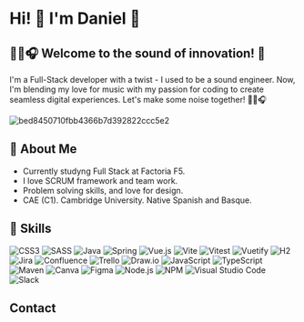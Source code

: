 
# Hi! 👋 I'm Daniel  🎸 
## 🎵🎶🎧 Welcome to the sound of innovation!  🎹

I'm a Full-Stack developer with a twist - I used to be a sound engineer. Now, I'm blending my love for music with my passion for coding to create seamless digital experiences. Let's make some noise together! 🎵🎶🎧 


![bed8450710fbb4366b7d392822ccc5e2](https://github.com/DanielGallo84/danielgallo84/assets/146724591/6e3eb37e-a302-4618-b6df-8b7a2cca7696)

## 🚀 About Me
-  Currently studyng Full Stack at Factoria F5. 
-  I love SCRUM framework and team work.
-  Problem solving skills, and love for design.
-  CAE (C1). Cambridge University. Native Spanish and Basque.

## 🎷 Skills
![CSS3](https://img.shields.io/badge/CSS3-1572B6?style=for-the-badge&logo=css3&logoColor=white)
![SASS](https://img.shields.io/badge/Sass-CC6699?style=for-the-badge&logo=sass&logoColor=white)
![Java](https://img.shields.io/badge/Java-ED8B00?style=for-the-badge&logo=java&logoColor=white)
![Spring](https://img.shields.io/badge/Spring-6DB33F?style=for-the-badge&logo=spring&logoColor=white)
![Vue.js](https://img.shields.io/badge/Vue.js-35495E?style=for-the-badge&logo=vue-dot-js&logoColor=4FC08D)
![Vite](https://img.shields.io/badge/Vite-B73BFE?style=for-the-badge&logo=vite&logoColor=white)
![Vitest](https://img.shields.io/badge/Vitest-000000?style=for-the-badge&logo=vitest&logoColor=white)
![Vuetify](https://img.shields.io/badge/Vuetify-1867C0?style=for-the-badge&logo=vuetify&logoColor=white)
![H2](https://img.shields.io/badge/H2-7E9999?style=for-the-badge&logo=h2&logoColor=white)
![Jira](https://img.shields.io/badge/Jira-0052CC?style=for-the-badge&logo=jira&logoColor=white)
![Confluence](https://img.shields.io/badge/Confluence-0052CC?style=for-the-badge&logo=confluence&logoColor=white)
![Trello](https://img.shields.io/badge/Trello-0079BF?style=for-the-badge&logo=trello&logoColor=white)
![Draw.io](https://img.shields.io/badge/Draw.io-0079BF?style=for-the-badge&logo=draw.io&logoColor=white)
![JavaScript](https://img.shields.io/badge/JavaScript-F7DF1E?style=for-the-badge&logo=javascript&logoColor=black)
![TypeScript](https://img.shields.io/badge/TypeScript-007ACC?style=for-the-badge&logo=typescript&logoColor=white)
![Maven](https://img.shields.io/badge/Maven-C71A36?style=for-the-badge&logo=apache-maven&logoColor=white)
![Canva](https://img.shields.io/badge/Canva-18A0FB?style=for-the-badge&logo=canva&logoColor=white)
![Figma](https://img.shields.io/badge/Figma-F24E1E?style=for-the-badge&logo=figma&logoColor=white)
![Node.js](https://img.shields.io/badge/Node.js-339933?style=for-the-badge&logo=node.js&logoColor=white)
![NPM](https://img.shields.io/badge/npm-CB3837?style=for-the-badge&logo=npm&logoColor=white)
![Visual Studio Code](https://img.shields.io/badge/Visual_Studio_Code-0078D4?style=for-the-badge&logo=visual-studio-code&logoColor=white)
![Slack](https://img.shields.io/badge/Slack-4A154B?style=for-the-badge&logo=slack&logoColor=white)

## Contact

